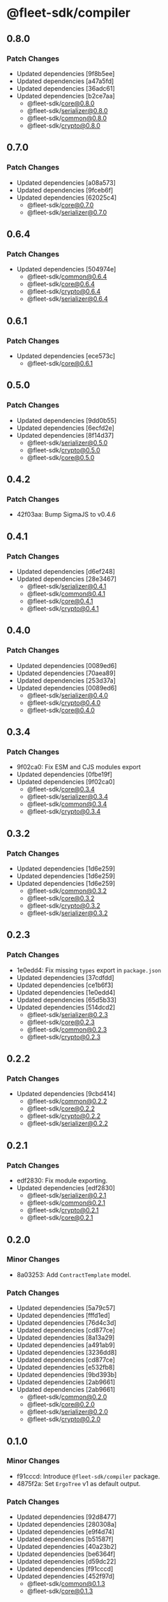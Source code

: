 # @fleet-sdk/compiler

## 0.8.0

### Patch Changes

- Updated dependencies [9f8b5ee]
- Updated dependencies [a47a5fd]
- Updated dependencies [36adc61]
- Updated dependencies [b2ce7aa]
  - @fleet-sdk/core@0.8.0
  - @fleet-sdk/serializer@0.8.0
  - @fleet-sdk/common@0.8.0
  - @fleet-sdk/crypto@0.8.0

## 0.7.0

### Patch Changes

- Updated dependencies [a08a573]
- Updated dependencies [9fceb6f]
- Updated dependencies [62025c4]
  - @fleet-sdk/core@0.7.0
  - @fleet-sdk/serializer@0.7.0

## 0.6.4

### Patch Changes

- Updated dependencies [504974e]
  - @fleet-sdk/common@0.6.4
  - @fleet-sdk/core@0.6.4
  - @fleet-sdk/crypto@0.6.4
  - @fleet-sdk/serializer@0.6.4

## 0.6.1

### Patch Changes

- Updated dependencies [ece573c]
  - @fleet-sdk/core@0.6.1

## 0.5.0

### Patch Changes

- Updated dependencies [9dd0b55]
- Updated dependencies [6ecfd2e]
- Updated dependencies [8f14d37]
  - @fleet-sdk/serializer@0.5.0
  - @fleet-sdk/crypto@0.5.0
  - @fleet-sdk/core@0.5.0

## 0.4.2

### Patch Changes

- 42f03aa: Bump SigmaJS to v0.4.6

## 0.4.1

### Patch Changes

- Updated dependencies [d6ef248]
- Updated dependencies [28e3467]
  - @fleet-sdk/serializer@0.4.1
  - @fleet-sdk/common@0.4.1
  - @fleet-sdk/core@0.4.1
  - @fleet-sdk/crypto@0.4.1

## 0.4.0

### Patch Changes

- Updated dependencies [0089ed6]
- Updated dependencies [70aea89]
- Updated dependencies [253d37a]
- Updated dependencies [0089ed6]
  - @fleet-sdk/serializer@0.4.0
  - @fleet-sdk/crypto@0.4.0
  - @fleet-sdk/core@0.4.0

## 0.3.4

### Patch Changes

- 9f02ca0: Fix ESM and CJS modules export
- Updated dependencies [0fbe19f]
- Updated dependencies [9f02ca0]
  - @fleet-sdk/core@0.3.4
  - @fleet-sdk/serializer@0.3.4
  - @fleet-sdk/common@0.3.4
  - @fleet-sdk/crypto@0.3.4

## 0.3.2

### Patch Changes

- Updated dependencies [1d6e259]
- Updated dependencies [1d6e259]
- Updated dependencies [1d6e259]
  - @fleet-sdk/common@0.3.2
  - @fleet-sdk/core@0.3.2
  - @fleet-sdk/crypto@0.3.2
  - @fleet-sdk/serializer@0.3.2

## 0.2.3

### Patch Changes

- 1e0edd4: Fix missing `types` export in `package.json`
- Updated dependencies [37cdfdd]
- Updated dependencies [ce1b6f3]
- Updated dependencies [1e0edd4]
- Updated dependencies [65d5b33]
- Updated dependencies [514dcd2]
  - @fleet-sdk/serializer@0.2.3
  - @fleet-sdk/core@0.2.3
  - @fleet-sdk/common@0.2.3
  - @fleet-sdk/crypto@0.2.3

## 0.2.2

### Patch Changes

- Updated dependencies [9cbd414]
  - @fleet-sdk/common@0.2.2
  - @fleet-sdk/core@0.2.2
  - @fleet-sdk/crypto@0.2.2
  - @fleet-sdk/serializer@0.2.2

## 0.2.1

### Patch Changes

- edf2830: Fix module exporting.
- Updated dependencies [edf2830]
  - @fleet-sdk/serializer@0.2.1
  - @fleet-sdk/common@0.2.1
  - @fleet-sdk/crypto@0.2.1
  - @fleet-sdk/core@0.2.1

## 0.2.0

### Minor Changes

- 8a03253: Add `ContractTemplate` model.

### Patch Changes

- Updated dependencies [5a79c57]
- Updated dependencies [fffd1ed]
- Updated dependencies [76d4c3d]
- Updated dependencies [cd877ce]
- Updated dependencies [8a13a29]
- Updated dependencies [a491ab9]
- Updated dependencies [3236dd8]
- Updated dependencies [cd877ce]
- Updated dependencies [e532fb8]
- Updated dependencies [9bd393b]
- Updated dependencies [2ab9661]
- Updated dependencies [2ab9661]
  - @fleet-sdk/common@0.2.0
  - @fleet-sdk/core@0.2.0
  - @fleet-sdk/serializer@0.2.0
  - @fleet-sdk/crypto@0.2.0

## 0.1.0

### Minor Changes

- f91cccd: Introduce `@fleet-sdk/compiler` package.
- 4875f2a: Set `ErgoTree` v1 as default output.

### Patch Changes

- Updated dependencies [92d8477]
- Updated dependencies [280308a]
- Updated dependencies [e9f4d74]
- Updated dependencies [b51587f]
- Updated dependencies [40a23b2]
- Updated dependencies [be6364f]
- Updated dependencies [d59dc22]
- Updated dependencies [f91cccd]
- Updated dependencies [452f97d]
  - @fleet-sdk/common@0.1.3
  - @fleet-sdk/core@0.1.3
